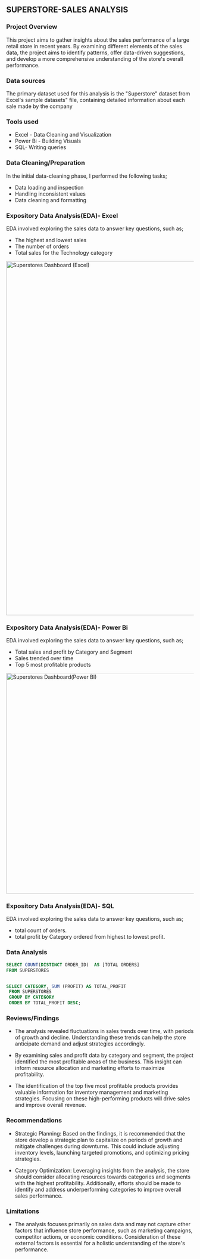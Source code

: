 ## SUPERSTORE-SALES ANALYSIS

### Project Overview

This project aims to gather insights about the sales performance of a large retail store in recent years. By examining different elements of the sales data, the project aims to identify patterns, offer data-driven suggestions, and develop a more comprehensive understanding of the store's overall performance. 

### Data sources

The primary dataset used for this analysis is the "Superstore" dataset from Excel's sample datasets" file, containing detailed information about each sale made by the company

### Tools used
- Excel - Data Cleaning and Visualization
- Power Bi - Building Visuals
- SQL- Writing queries

### Data Cleaning/Preparation
In the initial data-cleaning phase, I performed the following tasks;
- Data loading and inspection
- Handling inconsistent values
- Data cleaning and formatting

### Expository Data Analysis(EDA)- Excel
EDA involved exploring the sales data to answer key questions, such as;
- The highest and lowest sales
- The number of orders
- Total sales for the Technology category
  
<img width="950" alt="Superstores Dashboard (Excel)" src="https://github.com/Abbythedataanalyst/SUPERSTORE-DASHBOARD/assets/158297673/e3f39eba-ce06-4395-b943-0411f2bb0a54">

### Expository Data Analysis(EDA)- Power Bi
EDA involved exploring the sales data to answer key questions, such as;

- Total sales and profit by Category and Segment
- Sales trended over time  
- Top 5 most profitable products
  
<img width="592" alt="Superstores Dashboard(Power BI)" src="https://github.com/Abbythedataanalyst/SUPERSTORE-DASHBOARD/assets/158297673/f79eb8a6-23f0-4e9f-9a1d-f9f4e562fd1e">

  ### Expository Data Analysis(EDA)- SQL
EDA involved exploring the sales data to answer key questions, such as;
- total count of orders.
-  total profit by Category ordered from highest to lowest profit.

### Data Analysis
```SQL
SELECT COUNT(DISTINCT ORDER_ID)  AS [TOTAL ORDERS]
FROM SUPERSTORES


SELECT CATEGORY, SUM (PROFIT) AS TOTAL_PROFIT
 FROM SUPERSTORES
 GROUP BY CATEGORY
 ORDER BY TOTAL_PROFIT DESC;
```
### Reviews/Findings

- The analysis revealed fluctuations in sales trends over time, with periods of growth and decline. Understanding these trends can help the store anticipate demand and adjust strategies accordingly.

- By examining sales and profit data by category and segment, the project identified the most profitable areas of the business. This insight can inform resource allocation and marketing efforts to maximize profitability.

- The identification of the top five most profitable products provides valuable information for inventory management and marketing strategies. Focusing on these high-performing products will drive sales and improve overall revenue.

### Recommendations

- Strategic Planning: Based on the findings, it is recommended that the store develop a strategic plan to capitalize on periods of growth and mitigate challenges during downturns. This could include adjusting inventory levels, launching targeted promotions, and optimizing pricing strategies.

- Category Optimization: Leveraging insights from the analysis, the store should consider allocating resources towards categories and segments with the highest profitability. Additionally, efforts should be made to identify and address underperforming categories to improve overall sales performance.

### Limitations

- The analysis focuses primarily on sales data and may not capture other factors that influence store performance, such as marketing campaigns, competitor actions, or economic conditions. Consideration of these external factors is essential for a holistic understanding of the store's performance.




